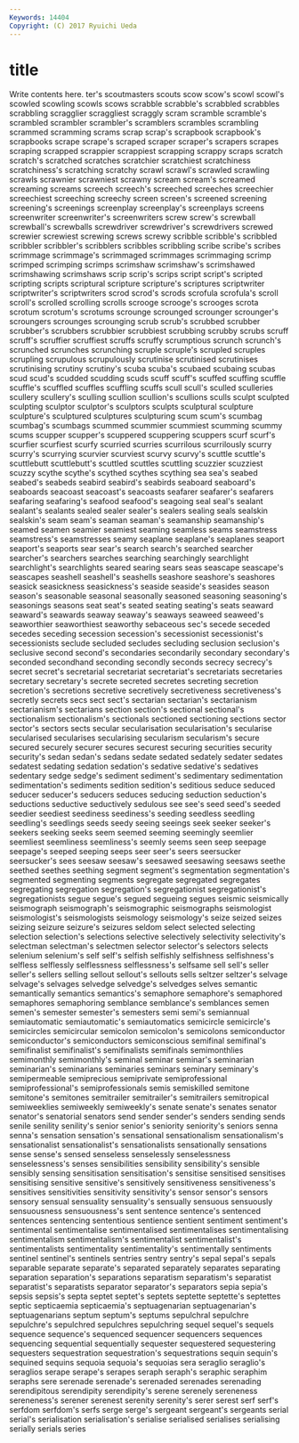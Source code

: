 ```yaml
---
Keywords: 14404 
Copyright: (C) 2017 Ryuichi Ueda
---
```


# title

Write contents here.
ter's scoutmasters scouts scow scow's scowl scowl's
scowled scowling scowls scows scrabble scrabble's scrabbled scrabbles scrabbling scragglier
scraggliest scraggly scram scramble scramble's scrambled scrambler scrambler's scramblers scrambles
scrambling scrammed scramming scrams scrap scrap's scrapbook scrapbook's scrapbooks scrape
scrape's scraped scraper scraper's scrapers scrapes scraping scrapped scrappier scrappiest
scrapping scrappy scraps scratch scratch's scratched scratches scratchier scratchiest scratchiness
scratchiness's scratching scratchy scrawl scrawl's scrawled scrawling scrawls scrawnier scrawniest
scrawny scream scream's screamed screaming screams screech screech's screeched screeches
screechier screechiest screeching screechy screen screen's screened screening screening's screenings
screenplay screenplay's screenplays screens screenwriter screenwriter's screenwriters screw screw's screwball
screwball's screwballs screwdriver screwdriver's screwdrivers screwed screwier screwiest screwing screws
screwy scribble scribble's scribbled scribbler scribbler's scribblers scribbles scribbling scribe
scribe's scribes scrimmage scrimmage's scrimmaged scrimmages scrimmaging scrimp scrimped scrimping
scrimps scrimshaw scrimshaw's scrimshawed scrimshawing scrimshaws scrip scrip's scrips script
script's scripted scripting scripts scriptural scripture scripture's scriptures scriptwriter scriptwriter's
scriptwriters scrod scrod's scrods scrofula scrofula's scroll scroll's scrolled scrolling
scrolls scrooge scrooge's scrooges scrota scrotum scrotum's scrotums scrounge scrounged
scrounger scrounger's scroungers scrounges scrounging scrub scrub's scrubbed scrubber scrubber's
scrubbers scrubbier scrubbiest scrubbing scrubby scrubs scruff scruff's scruffier scruffiest
scruffs scruffy scrumptious scrunch scrunch's scrunched scrunches scrunching scruple scruple's
scrupled scruples scrupling scrupulous scrupulously scrutinise scrutinised scrutinises scrutinising scrutiny
scrutiny's scuba scuba's scubaed scubaing scubas scud scud's scudded scudding
scuds scuff scuff's scuffed scuffing scuffle scuffle's scuffled scuffles scuffling
scuffs scull scull's sculled sculleries scullery scullery's sculling scullion scullion's
scullions sculls sculpt sculpted sculpting sculptor sculptor's sculptors sculpts sculptural
sculpture sculpture's sculptured sculptures sculpturing scum scum's scumbag scumbag's scumbags
scummed scummier scummiest scumming scummy scums scupper scupper's scuppered scuppering
scuppers scurf scurf's scurfier scurfiest scurfy scurried scurries scurrilous scurrilously
scurry scurry's scurrying scurvier scurviest scurvy scurvy's scuttle scuttle's scuttlebutt
scuttlebutt's scuttled scuttles scuttling scuzzier scuzziest scuzzy scythe scythe's scythed
scythes scything sea sea's seabed seabed's seabeds seabird seabird's seabirds
seaboard seaboard's seaboards seacoast seacoast's seacoasts seafarer seafarer's seafarers seafaring
seafaring's seafood seafood's seagoing seal seal's sealant sealant's sealants sealed
sealer sealer's sealers sealing seals sealskin sealskin's seam seam's seaman
seaman's seamanship seamanship's seamed seamen seamier seamiest seaming seamless seams
seamstress seamstress's seamstresses seamy seaplane seaplane's seaplanes seaport seaport's seaports
sear sear's search search's searched searcher searcher's searchers searches searching
searchingly searchlight searchlight's searchlights seared searing sears seas seascape seascape's
seascapes seashell seashell's seashells seashore seashore's seashores seasick seasickness seasickness's
seaside seaside's seasides season season's seasonable seasonal seasonally seasoned seasoning
seasoning's seasonings seasons seat seat's seated seating seating's seats seaward
seaward's seawards seaway seaway's seaways seaweed seaweed's seaworthier seaworthiest seaworthy
sebaceous sec's secede seceded secedes seceding secession secession's secessionist secessionist's
secessionists seclude secluded secludes secluding seclusion seclusion's seclusive second second's
secondaries secondarily secondary secondary's seconded secondhand seconding secondly seconds secrecy
secrecy's secret secret's secretarial secretariat secretariat's secretariats secretaries secretary secretary's
secrete secreted secretes secreting secretion secretion's secretions secretive secretively secretiveness
secretiveness's secretly secrets secs sect sect's sectarian sectarian's sectarianism sectarianism's
sectarians section section's sectional sectional's sectionalism sectionalism's sectionals sectioned sectioning
sections sector sector's sectors sects secular secularisation secularisation's secularise secularised
secularises secularising secularism secularism's secure secured securely securer secures securest
securing securities security security's sedan sedan's sedans sedate sedated sedately
sedater sedates sedatest sedating sedation sedation's sedative sedative's sedatives sedentary
sedge sedge's sediment sediment's sedimentary sedimentation sedimentation's sediments sedition sedition's
seditious seduce seduced seducer seducer's seducers seduces seducing seduction seduction's
seductions seductive seductively sedulous see see's seed seed's seeded seedier
seediest seediness seediness's seeding seedless seedling seedling's seedlings seeds seedy
seeing seeings seek seeker seeker's seekers seeking seeks seem seemed
seeming seemingly seemlier seemliest seemliness seemliness's seemly seems seen seep
seepage seepage's seeped seeping seeps seer seer's seers seersucker seersucker's
sees seesaw seesaw's seesawed seesawing seesaws seethe seethed seethes seething
segment segment's segmentation segmentation's segmented segmenting segments segregate segregated segregates
segregating segregation segregation's segregationist segregationist's segregationists segue segue's segued segueing
segues seismic seismically seismograph seismograph's seismographic seismographs seismologist seismologist's seismologists
seismology seismology's seize seized seizes seizing seizure seizure's seizures seldom
select selected selecting selection selection's selections selective selectively selectivity selectivity's
selectman selectman's selectmen selector selector's selectors selects selenium selenium's self
self's selfish selfishly selfishness selfishness's selfless selflessly selflessness selflessness's selfsame
sell sell's seller seller's sellers selling sellout sellout's sellouts sells
seltzer seltzer's selvage selvage's selvages selvedge selvedge's selvedges selves semantic
semantically semantics semantics's semaphore semaphore's semaphored semaphores semaphoring semblance semblance's
semblances semen semen's semester semester's semesters semi semi's semiannual semiautomatic
semiautomatic's semiautomatics semicircle semicircle's semicircles semicircular semicolon semicolon's semicolons semiconductor
semiconductor's semiconductors semiconscious semifinal semifinal's semifinalist semifinalist's semifinalists semifinals semimonthlies
semimonthly semimonthly's seminal seminar seminar's seminarian seminarian's seminarians seminaries seminars
seminary seminary's semipermeable semiprecious semiprivate semiprofessional semiprofessional's semiprofessionals semis semiskilled
semitone semitone's semitones semitrailer semitrailer's semitrailers semitropical semiweeklies semiweekly semiweekly's
senate senate's senates senator senator's senatorial senators send sender sender's
senders sending sends senile senility senility's senior senior's seniority seniority's
seniors senna senna's sensation sensation's sensational sensationalism sensationalism's sensationalist sensationalist's
sensationalists sensationally sensations sense sense's sensed senseless senselessly senselessness senselessness's
senses sensibilities sensibility sensibility's sensible sensibly sensing sensitisation sensitisation's sensitise
sensitised sensitises sensitising sensitive sensitive's sensitively sensitiveness sensitiveness's sensitives sensitivities
sensitivity sensitivity's sensor sensor's sensors sensory sensual sensuality sensuality's sensually
sensuous sensuously sensuousness sensuousness's sent sentence sentence's sentenced sentences sentencing
sententious sentience sentient sentiment sentiment's sentimental sentimentalise sentimentalised sentimentalises sentimentalising
sentimentalism sentimentalism's sentimentalist sentimentalist's sentimentalists sentimentality sentimentality's sentimentally sentiments sentinel
sentinel's sentinels sentries sentry sentry's sepal sepal's sepals separable separate
separate's separated separately separates separating separation separation's separations separatism separatism's
separatist separatist's separatists separator separator's separators sepia sepia's sepsis sepsis's
septa septet septet's septets septette septette's septettes septic septicaemia septicaemia's
septuagenarian septuagenarian's septuagenarians septum septum's septums sepulchral sepulchre sepulchre's sepulchred
sepulchres sepulchring sequel sequel's sequels sequence sequence's sequenced sequencer sequencers
sequences sequencing sequential sequentially sequester sequestered sequestering sequesters sequestration sequestration's
sequestrations sequin sequin's sequined sequins sequoia sequoia's sequoias sera seraglio
seraglio's seraglios serape serape's serapes seraph seraph's seraphic seraphim seraphs
sere serenade serenade's serenaded serenades serenading serendipitous serendipity serendipity's serene
serenely sereneness sereneness's serener serenest serenity serenity's serer serest serf
serf's serfdom serfdom's serfs serge serge's sergeant sergeant's sergeants serial
serial's serialisation serialisation's serialise serialised serialises serialising serially serials series

